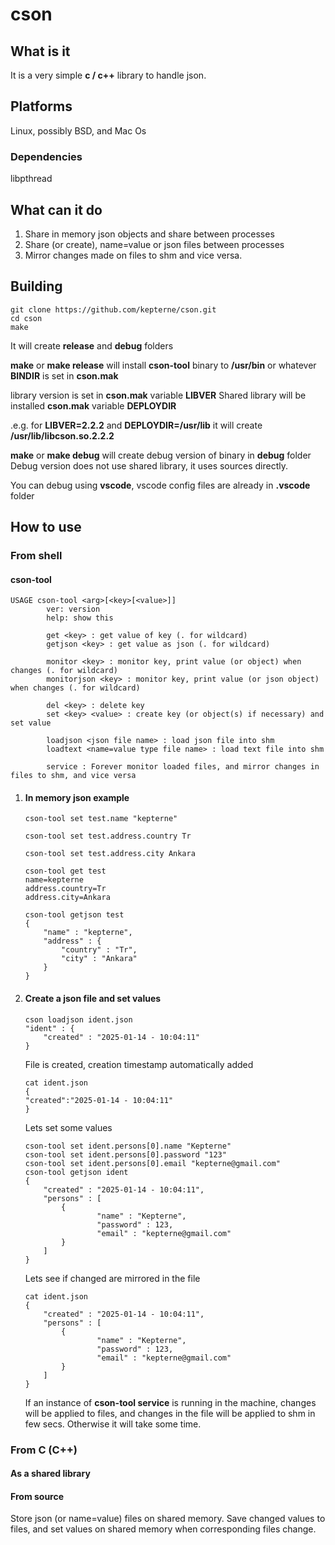 # cson
## What is it
It is a very simple **c / c++** library to handle json.
## Platforms
Linux, possibly BSD, and Mac Os
### Dependencies
libpthread 
## What can it do
1. Share in memory json objects and share between processes
2. Share (or create), name=value or json files between processes
3. Mirror changes made on files to shm and vice versa.
## Building
```
git clone https://github.com/kepterne/cson.git
cd cson
make
```

It will create **release** and **debug** folders

**make** or **make release** will install **cson-tool** binary to 
**/usr/bin** or whatever **BINDIR** is set in **cson.mak** 

library version is set in **cson.mak** variable **LIBVER**
Shared library will be installed **cson.mak** variable **DEPLOYDIR**

.e.g. for **LIBVER=2.2.2** and **DEPLOYDIR=/usr/lib** it will create **/usr/lib/libcson.so.2.2.2**

**make** or **make debug** will create debug version of binary in **debug** folder
Debug version does not use shared library, it uses sources directly.

You can debug using **vscode**, vscode config files are already in **.vscode** folder
## How to use
### From shell
#### cson-tool
```
USAGE cson-tool <arg>[<key>[<value>]]
        ver: version
        help: show this

        get <key> : get value of key (. for wildcard)
        getjson <key> : get value as json (. for wildcard)

        monitor <key> : monitor key, print value (or object) when changes (. for wildcard)
        monitorjson <key> : monitor key, print value (or json object) when changes (. for wildcard)

        del <key> : delete key
        set <key> <value> : create key (or object(s) if necessary) and set value

        loadjson <json file name> : load json file into shm
        loadtext <name=value type file name> : load text file into shm

        service : Forever monitor loaded files, and mirror changes in files to shm, and vice versa
```
1. #### In memory json example 
	```
	cson-tool set test.name "kepterne"

	cson-tool set test.address.country Tr

	cson-tool set test.address.city Ankara

	cson-tool get test
	name=kepterne
	address.country=Tr
	address.city=Ankara

	cson-tool getjson test
	{
		"name" : "kepterne",
		"address" : {
			"country" : "Tr",
			"city" : "Ankara"
		}
	}
	```
2. #### Create a json file and set values
	```
	cson loadjson ident.json
	"ident" : {
		"created" : "2025-01-14 - 10:04:11"
	}
	```
	File is created, creation timestamp automatically added
	```
	cat ident.json
	{
	"created":"2025-01-14 - 10:04:11"
	}
	```
	Lets set some values
	```
	cson-tool set ident.persons[0].name "Kepterne"
	cson-tool set ident.persons[0].password "123"
	cson-tool set ident.persons[0].email "kepterne@gmail.com"
	cson-tool getjson ident
	{
		"created" : "2025-01-14 - 10:04:11",
		"persons" : [
			{
					"name" : "Kepterne",
					"password" : 123,
					"email" : "kepterne@gmail.com"
			}
		]
	}
	```
	Lets see if changed are mirrored in the file
	```
	cat ident.json 
	{
		"created" : "2025-01-14 - 10:04:11",
		"persons" : [
			{
					"name" : "Kepterne",
					"password" : 123,
					"email" : "kepterne@gmail.com"
			}
		]
	}
	```
	If an instance of **cson-tool service** is running in the machine, changes will be applied to files, and changes in the file will be applied to shm in few secs.
	Otherwise it will take some time. 

### From C (C++)
#### As a shared library
#### From source



Store json (or name=value) files on shared memory. Save changed values to files, and set values on shared memory when corresponding files change.
